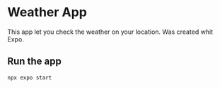 # Weather App
This app let you check the weather on your location.
Was created whit Expo.

## Run the app

```sh
npx expo start
```